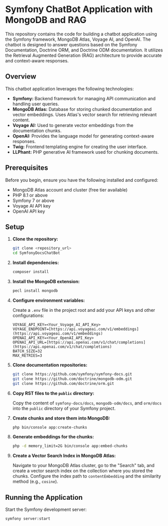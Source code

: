 # Symfony ChatBot Application with MongoDB and RAG

This repository contains the code for building a chatbot application using the Symfony framework, MongoDB Atlas, Voyage AI, and OpenAI. The chatbot is designed to answer questions based on the Symfony Documentation, Doctrine ORM, and Doctrine ODM documentation. It utilizes the Retrieval Augmented Generation (RAG) architecture to provide accurate and context-aware responses.

## Overview

This chatbot application leverages the following technologies:

-   **Symfony:** Backend framework for managing API communication and handling user queries.
-   **MongoDB Atlas:** Database for storing chunked documentation and vector embeddings. Uses Atlas's vector search for retrieving relevant content.
-   **Voyage AI:** Used to generate vector embeddings from the documentation chunks.
-   **OpenAI:** Provides the language model for generating context-aware responses.
-   **Twig:** Frontend templating engine for creating the user interface.
-   **LLPhant:** PHP generative AI framework used for chunking documents.

## Prerequisites

Before you begin, ensure you have the following installed and configured:

-   MongoDB Atlas account and cluster (free tier available)
-   PHP 8.1 or above
-   Symfony 7 or above
-   Voyage AI API key
-   OpenAI API key

## Setup

1.  **Clone the repository:**

    ```bash
    git clone <repository_url>
    cd SymfonyDocsChatBot
    ```

2.  **Install dependencies:**

    ```bash
    composer install
    ```

3.  **Install the MongoDB extension:**

    ```bash
    pecl install mongodb
    ```

4.  **Configure environment variables:**

    Create a `.env` file in the project root and add your API keys and other configurations:

    ```
    VOYAGE_API_KEY=<Your_Voyage_AI_API_Key>
    VOYAGE_ENDPOINT=[https://api.voyageai.com/v1/embeddings](https://api.voyageai.com/v1/embeddings)
    OPENAI_API_KEY=<Your_OpenAI_API_Key>
    OPENAI_API_URL=[https://api.openai.com/v1/chat/completions](https://api.openai.com/v1/chat/completions)
    BATCH_SIZE=32
    MAX_RETRIES=3
    ```

5.  **Clone documentation repositories:**

    ```bash
    git clone https://github.com/symfony/symfony-docs.git
    git clone https://github.com/doctrine/mongodb-odm.git
    git clone https://github.com/doctrine/orm.git
    ```

6.  **Copy RST files to the `public` directory:**

    Copy the content of `symfony-docs/docs`, `mongodb-odm/docs`, and `orm/docs` into the `public` directory of your Symfony project.

7.  **Create chunks and store them into MongoDB:**

    ```bash
    php bin/console app:create-chunks
    ```

8.  **Generate embeddings for the chunks:**

    ```bash
    php -d memory_limit=2G bin/console app:embed-chunks
    ```

9.  **Create a Vector Search Index in MongoDB Atlas:**

    Navigate to your MongoDB Atlas cluster, go to the "Search" tab, and create a vector search index on the collection where you stored the chunks. Configure the index path to `contentEmbedding` and the similarity method (e.g., `cosine`).

## Running the Application

Start the Symfony development server:

```bash
symfony server:start
```
